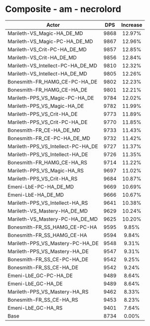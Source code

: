 # Composite - am - necrolord
| Actor | DPS | Increase |
|---|:---:|:---:|
|Marileth-VS_Magic-HA_DE_MD|9868|12.97%|
|Marileth-VS_Magic-PC-HA_DE_MD|9867|12.96%|
|Marileth-VS_Crit-PC-HA_DE_MD|9857|12.85%|
|Marileth-VS_Crit-HA_DE_MD|9856|12.84%|
|Marileth-VS_Intellect-PC-HA_DE_MD|9810|12.32%|
|Marileth-VS_Intellect-HA_DE_MD|9805|12.26%|
|Bonesmith-FR_HAMG_CE-PC-HA_DE|9802|12.23%|
|Bonesmith-FR_HAMG_CE-HA_DE|9801|12.21%|
|Marileth-PPS_VS_Magic-PC-HA_DE|9784|12.02%|
|Marileth-PPS_VS_Magic-HA_DE|9782|11.99%|
|Marileth-PPS_VS_Crit-HA_DE|9773|11.89%|
|Marileth-PPS_VS_Crit-PC-HA_DE|9770|11.85%|
|Bonesmith-FR_CE-HA_DE_MD|9733|11.43%|
|Bonesmith-FR_CE-PC-HA_DE_MD|9732|11.42%|
|Marileth-PPS_VS_Intellect-PC-HA_DE|9727|11.37%|
|Marileth-PPS_VS_Intellect-HA_DE|9726|11.35%|
|Bonesmith-FR_HAMG_CE-HA_RS|9714|11.22%|
|Marileth-PPS_VS_Magic-HA_RS|9697|11.02%|
|Marileth-PPS_VS_Crit-HA_RS|9684|10.87%|
|Emeni-LbE-PC-HA_DE_MD|9669|10.69%|
|Emeni-LbE-HA_DE_MD|9666|10.67%|
|Marileth-PPS_VS_Intellect-HA_RS|9641|10.38%|
|Marileth-VS_Mastery-HA_DE_MD|9629|10.24%|
|Marileth-VS_Mastery-PC-HA_DE_MD|9625|10.20%|
|Bonesmith-FR_SS_HAMG_CE-PC-HA|9595|9.85%|
|Bonesmith-FR_SS_HAMG_CE-HA|9594|9.84%|
|Marileth-PPS_VS_Mastery-PC-HA_DE|9548|9.31%|
|Marileth-PPS_VS_Mastery-HA_DE|9547|9.31%|
|Bonesmith-FR_SS_CE-PC-HA_DE|9542|9.25%|
|Bonesmith-FR_SS_CE-HA_DE|9542|9.24%|
|Emeni-LbE_GC-PC-HA_DE|9489|8.64%|
|Emeni-LbE_GC-HA_DE|9489|8.64%|
|Marileth-PPS_VS_Mastery-HA_RS|9462|8.33%|
|Bonesmith-FR_SS_CE-HA_RS|9453|8.23%|
|Emeni-LbE_GC-HA_RS|9401|7.64%|
|Base|8734|0.00%|
